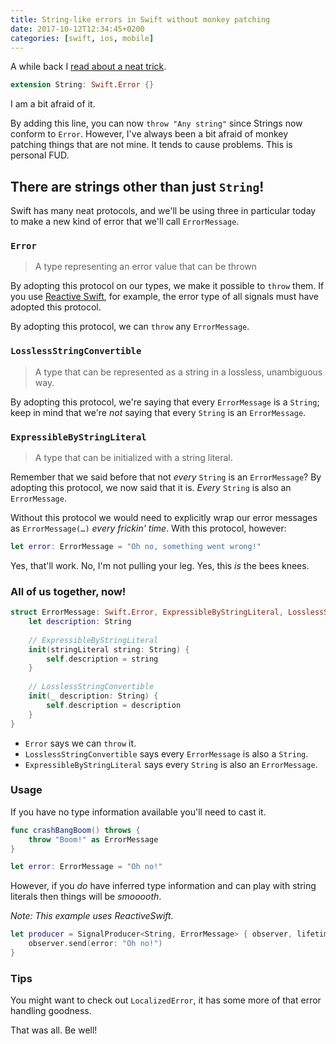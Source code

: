 ```yaml
---
title: String-like errors in Swift without monkey patching
date: 2017-10-12T12:34:45+0200
categories: [swift, ios, mobile]
---
```


A while back I [read about a neat trick](https://stackoverflow.com/a/40629365/187710).

``` swift
extension String: Swift.Error {}
```

I am a bit afraid of it.

By adding this line, you can now `throw "Any string"` since Strings now conform
to `Error`. However, I've always been a bit afraid of monkey patching things
that are not mine. It tends to cause problems. This is personal FUD.

## There are strings other than just `String`!

Swift has many neat protocols, and we'll be using three in particular today to
make a new kind of error that we'll call `ErrorMessage`.

### `Error`

> A type representing an error value that can be thrown

By adopting this protocol on our types, we make it possible to `throw` them.
If you use [Reactive Swift][], for example, the error type of all signals must
have adopted this protocol.

By adopting this protocol, we can `throw` any `ErrorMessage`.

[Reactive Swift]: https://github.com/ReactiveCocoa/ReactiveSwift/#readme

### `LosslessStringConvertible`

> A type that can be represented as a string in a lossless, unambiguous way.

By adopting this protocol, we're saying that every `ErrorMessage` is a `String`;
keep in mind that we're _not_ saying that every `String` is an `ErrorMessage`.

### `ExpressibleByStringLiteral`

> A type that can be initialized with a string literal.

Remember that we said before that not _every_ `String` is an `ErrorMessage`? By
adopting this protocol, we now said that it is. _Every_ `String` is also an
`ErrorMessage`.

Without this protocol we would need to explicitly wrap our error messages as
`ErrorMessage(…)` _every frickin' time_. With this protocol, however:

``` swift
let error: ErrorMessage = "Oh no, something went wrong!"
```

Yes, that'll work. No, I'm not pulling your leg. Yes, this _is_ the bees knees.

### All of us together, now!

``` swift
struct ErrorMessage: Swift.Error, ExpressibleByStringLiteral, LosslessStringConvertible {
	let description: String
	
	// ExpressibleByStringLiteral
	init(stringLiteral string: String) {
		self.description = string
	}
	
	// LosslessStringConvertible
	init(_ description: String) {
		self.description = description
	}
}
```

- `Error` says we can `throw` it.
- `LosslessStringConvertible` says every `ErrorMessage` is also a `String`.
- `ExpressibleByStringLiteral` says every `String` is also an `ErrorMessage`.

### Usage

If you have no type information available you'll need to cast it.

``` swift
func crashBangBoom() throws {
	throw "Boom!" as ErrorMessage
}

let error: ErrorMessage = "Oh no!"
```

However, if you *do* have inferred type information and can play with string
literals then things will be _smooooth_.

_Note: This example uses ReactiveSwift._ 
``` swift
let producer = SignalProducer<String, ErrorMessage> { observer, lifetime in
	observer.send(error: "Oh no!")
}
```

### Tips

You might want to check out `LocalizedError`, it has some more of that error
handling goodness.

That was all. Be well!
